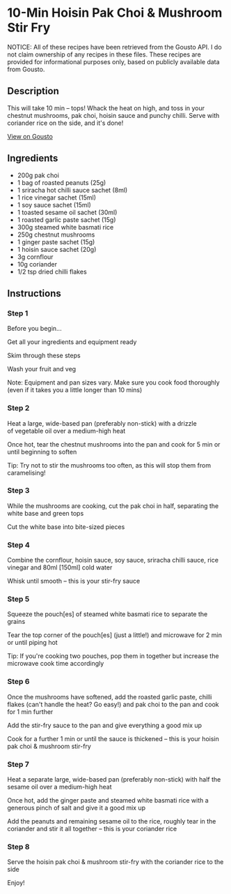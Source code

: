 # 10-Min Hoisin Pak Choi & Mushroom Stir Fry

NOTICE: All of these recipes have been retrieved from the Gousto API. I do not claim ownership of any recipes in these files. These recipes are provided for informational purposes only, based on publicly available data from Gousto.

## Description

This will take 10 min – tops! Whack the heat on high, and toss in your chestnut mushrooms, pak choi, hoisin sauce and punchy chilli. Serve with coriander rice on the side, and it's done! 

[View on Gousto](https://www.gousto.co.uk/recipes/cookbook/10-min-hoisin-pak-choi-mushroom-stir-fry)

## Ingredients

- 200g pak choi
- 1 bag of roasted peanuts (25g)
- 1 sriracha hot chilli sauce sachet (8ml)
- 1 rice vinegar sachet (15ml)
- 1 soy sauce sachet (15ml)
- 1 toasted sesame oil sachet (30ml)
- 1 roasted garlic paste sachet (15g)
- 300g steamed white basmati rice
- 250g chestnut mushrooms
- 1 ginger paste sachet (15g)
- 1 hoisin sauce sachet (20g)
- 3g cornflour
- 10g coriander
- 1/2 tsp dried chilli flakes

## Instructions


### Step 1

Before you begin...

Get all your ingredients and equipment ready

Skim through these steps

Wash your fruit and veg

Note: Equipment and pan sizes vary. Make sure you cook food thoroughly (even if it takes you a little longer than 10 mins)


### Step 2

Heat a large, wide-based pan (preferably non-stick) with a drizzle of vegetable oil over a medium-high heat

Once hot, tear the chestnut mushrooms into the pan and cook for 5 min or until beginning to soften

Tip: Try not to stir the mushrooms too often, as this will stop them from caramelising!


### Step 3

While the mushrooms are cooking, cut the pak choi in half, separating the white base and green tops

Cut the white base into bite-sized pieces


### Step 4

Combine the cornflour, hoisin sauce, soy sauce, sriracha chilli sauce, rice vinegar and 80ml <span class="text-danger">[150ml]</span> cold water

Whisk until smooth – this is your stir-fry sauce


### Step 5

Squeeze the pouch<span class="text-danger">[es]</span> of steamed white basmati rice to separate the grains

Tear the top corner of the pouch<span class="text-danger">[es]</span> (just a little!) and microwave for 2 min or until piping hot

Tip: If you're cooking two pouches, pop them in together but increase the microwave cook time accordingly


### Step 6

Once the mushrooms have softened, add the roasted garlic paste, chilli flakes (can't handle the heat? Go easy!) and pak choi to the pan and cook for 1 min further

Add the stir-fry sauce to the pan and give everything a good mix up

Cook for a further 1 min or until the sauce is thickened – this is your hoisin pak choi & mushroom stir-fry


### Step 7

Heat a separate large, wide-based pan (preferably non-stick) with half the sesame oil over a medium-high heat

Once hot, add the ginger paste and steamed white basmati rice with a generous pinch of salt and give it a good mix up

Add the peanuts and remaining sesame oil to the rice, roughly tear in the coriander and stir it all together – this is your coriander rice

### Step 8

Serve the hoisin pak choi & mushroom stir-fry with the coriander rice to the side

Enjoy!

